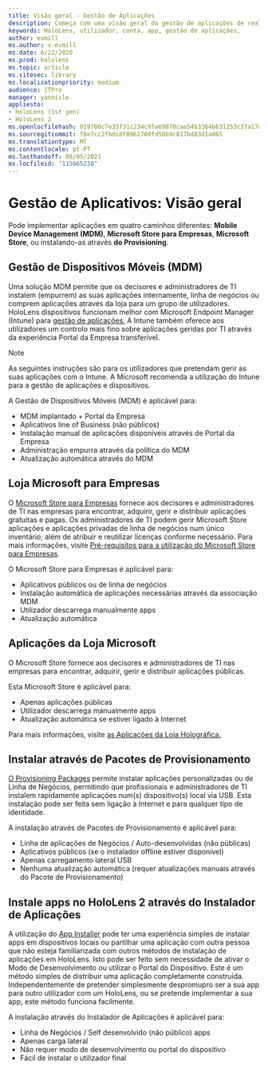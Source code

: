 ```yaml
---
title: Visão geral - Gestão de Aplicações
description: Começa com uma visão geral da gestão de aplicações de realidade mista com a gestão de dispositivos móveis, loja da Microsoft para negócios e pacotes de provisionamento.
keywords: HoloLens, utilizador, conta, app, gestão de aplicações,
author: evmill
ms.author: v-evmill
ms.date: 6/22/2020
ms.prod: hololens
ms.topic: article
ms.sitesec: library
ms.localizationpriority: medium
audience: ITPro
manager: yannisle
appliesto:
- HoloLens (1st gen)
- HoloLens 2
ms.openlocfilehash: 019700c7e35f31c234c9fe69870cae54b3364b631253c37a17d8eaa0fe3053bd
ms.sourcegitcommit: f8e7cc2fbdcdf8962700fd50b9c017bd83d1ad65
ms.translationtype: MT
ms.contentlocale: pt-PT
ms.lasthandoff: 08/05/2021
ms.locfileid: "115665238"
---
```

# <a name="app-management-overview"></a>Gestão de Aplicativos: Visão geral

Pode implementar aplicações em quatro caminhos diferentes: **Mobile Device Management (MDM)**, **Microsoft Store para Empresas**, **Microsoft Store**, ou instalando-as através **do Provisioning**.

## <a name="mobile-device-management-mdm"></a>Gestão de Dispositivos Móveis (MDM)

Uma solução MDM permite que os decisores e administradores de TI instalem (empurrem) as suas aplicações internamente, linha de negócios ou comprem aplicações através da loja para um grupo de utilizadores. HoloLens dispositivos funcionam melhor com Microsoft Endpoint Manager (Intune) para [gestão de aplicações.](app-deploy-intune.md) A Intune também oferece aos utilizadores um controlo mais fino sobre aplicações geridas por TI através da experiência Portal da Empresa transferível.

> [!NOTE]
> As seguintes instruções são para os utilizadores que pretendam gerir as suas aplicações com o Intune. A Microsoft recomenda a utilização do Intune para a gestão de aplicações e dispositivos.

A Gestão de Dispositivos Móveis (MDM) é aplicável para:

* MDM implantado + Portal da Empresa
* Aplicativos line of Business (não públicos)
* Instalação manual de aplicações disponíveis através de Portal da Empresa
* Administração empurra através da política do MDM
* Atualização automática através do MDM

## <a name="microsoft-store-for-business"></a>Loja Microsoft para Empresas

O [Microsoft Store para Empresas](app-deploy-store-business.md) fornece aos decisores e administradores de TI nas empresas para encontrar, adquirir, gerir e distribuir aplicações gratuitas e pagas. Os administradores de TI podem gerir Microsoft Store aplicações e aplicações privadas de linha de negócios num único inventário, além de atribuir e reutilizar licenças conforme necessário. Para mais informações, visite [Pré-requisitos para a utilização do Microsoft Store para Empresas](/microsoft-store/prerequisites-microsoft-store-for-business).

O Microsoft Store para Empresas é aplicável para:

* Aplicativos públicos ou de linha de negócios
* Instalação automática de aplicações necessárias através da associação MDM
* Utilizador descarrega manualmente apps
* Atualização automática

## <a name="microsoft-store-apps"></a>Aplicações da Loja Microsoft

O Microsoft Store fornece aos decisores e administradores de TI nas empresas para encontrar, adquirir, gerir e distribuir aplicações públicas.

Esta Microsoft Store é aplicável para:

* Apenas aplicações públicas
* Utilizador descarrega manualmente apps
* Atualização automática se estiver ligado à Internet

Para mais informações, visite [as Aplicações da Loja Holográfica.](/hololens/holographic-store-apps)

## <a name="install-via-provisioning-packages"></a>Instalar através de Pacotes de Provisionamento

[O Provisioning Packages](app-deploy-provisioning-package.md) permite instalar aplicações personalizadas ou de Linha de Negócios, permitindo que profissionais e administradores de TI instalem rapidamente aplicações num(s) dispositivo(s) local via USB. Esta instalação pode ser feita sem ligação à Internet e para qualquer tipo de identidade.

A instalação através de Pacotes de Provisionamento é aplicável para:

* Linha de aplicações de Negócios / Auto-desenvolvidas (não públicas)
* Aplicativos públicos (se o instalador offline estiver disponível)
* Apenas carregamento lateral USB
* Nenhuma atualização automática (requer atualizações manuais através do Pacote de Provisionamento)

## <a name="install-apps-on-hololens-2-via-app-installer"></a>Instale apps no HoloLens 2 através do Instalador de Aplicações

A utilização do [App Installer](app-deploy-app-installer.md) pode ter uma experiência simples de instalar apps em dispositivos locais ou partilhar uma aplicação com outra pessoa que não esteja familiarizada com outros métodos de instalação de aplicações em HoloLens. Isto pode ser feito sem necessidade de ativar o Modo de Desenvolvimento ou utilizar o Portal do Dispositivo. Este é um método simples de distribuir uma aplicação completamente construída. Independentemente de pretender simplesmente despromupro ser a sua app para outro utilizador com um HoloLens, ou se pretende implementar a sua app, este método funciona facilmente.

A instalação através do Instalador de Aplicações é aplicável para:

* Linha de Negócios / Self desenvolvido (não público) apps
* Apenas carga lateral
* Não requer modo de desenvolvimento ou portal do dispositivo
* Fácil de instalar o utilizador final

